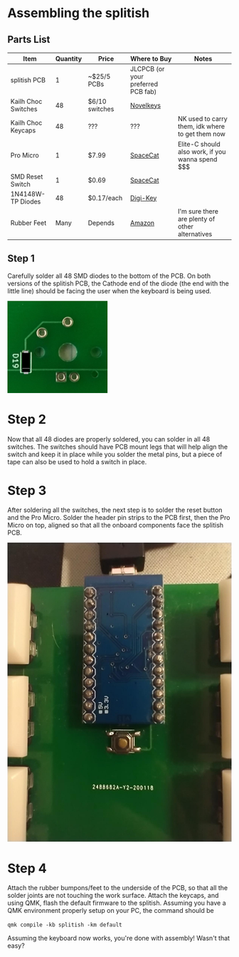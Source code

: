 # Assembling the splitish

## Parts List
| Item                | Quantity | Price          | Where to Buy                                                                                 | Notes                                            |
|---------------------|----------|----------------|----------------------------------------------------------------------------------------------|--------------------------------------------------|
| splitish PCB        |     1    |   ~$25/5 PCBs  | JLCPCB (or your preferred PCB fab)                                                           |                                                  |
| Kailh Choc Switches |    48    | $6/10 switches | [Novelkeys](https://novelkeys.xyz/collections/switches/products/kailh-low-profile-switches)  |                                                  |
| Kailh Choc Keycaps  |    48    |       ???      | ???                                                                                          | NK used to carry them, idk where to get them now |
| Pro Micro           |     1    |      $7.99     | [SpaceCat](https://spacecat.design/collections/do-it-yourself/products/pro-micro-board)      | Elite-C should also work, if you wanna spend $$$ |
| SMD Reset Switch    |     1    |      $0.69     | [SpaceCat](https://spacecat.design/collections/do-it-yourself/products/smd-switch-alps)      |                                                  |
| 1N4148W-TP Diodes   |    48    |   $0.17/each   | [Digi-Key](https://www.digikey.com/en/products/detail/micro-commercial-co/1N4148W-TP/717311) |                                                  |
| Rubber Feet         |   Many   | Depends        | [Amazon](https://www.amazon.com/322Pcs-Cabinet-Bumpers-Adhesive-Dampening/dp/B07BHP4NGY)     | I'm sure there are plenty of other alternatives  |

## Step 1
Carefully solder all 48 SMD diodes to the bottom of the PCB. On both versions of the splitish PCB, the Cathode end of the diode (the end with the little line) should be facing the user when the keyboard is being used.

![diode alignment](https://raw.githubusercontent.com/RSchneyer/splitish/master/media/diode_alignment.png)

# Step 2
Now that all 48 diodes are properly soldered, you can solder in all 48 switches. The switches should have PCB mount legs that will help align the switch and keep it in place while you solder the metal pins, but a piece of tape can also be used to hold a switch in place.

# Step 3
After soldering all the switches, the next step is to solder the reset button and the Pro Micro. Solder the header pin strips to the PCB first, then the Pro Micro on top, aligned so that all the onboard components face the splitish PCB.

![pro micro and diode](https://raw.githubusercontent.com/RSchneyer/splitish/master/media/reset_and_pro_micro_soldered.jpg)

# Step 4
Attach the rubber bumpons/feet to the underside of the PCB, so that all the solder joints are not touching the work surface. Attach the keycaps, and using QMK, flash the default firmware to the splitish. Assuming you have a QMK environment properly setup on your PC, the command should be

`qmk compile -kb splitish -km default`

Assuming the keyboard now works, you're done with assembly! Wasn't that easy?
